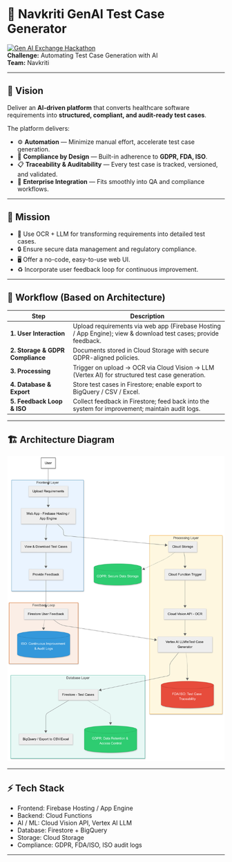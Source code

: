# 🚀 Navkriti GenAI Test Case Generator

[![Gen AI Exchange Hackathon](https://img.shields.io/badge/GenAI%20Exchange%20Hackathon-2025-blueviolet)](https://vision.hack2skill.com/event/genaiexchangehackathon)  
**Challenge:** Automating Test Case Generation with AI  
**Team:** Navkriti  

---

## 🌟 Vision  
Deliver an **AI-driven platform** that converts healthcare software requirements into **structured, compliant, and audit-ready test cases**.

The platform delivers:  
- ⚙️ **Automation** — Minimize manual effort, accelerate test case generation.  
- 🔐 **Compliance by Design** — Built-in adherence to **GDPR, FDA, ISO**.  
- 📋 **Traceability & Auditability** — Every test case is tracked, versioned, and validated.  
- 🏢 **Enterprise Integration** — Fits smoothly into QA and compliance workflows.

---

## 🎯 Mission  
- 🧠 Use OCR + LLM for transforming requirements into detailed test cases.  
- 🔒 Ensure secure data management and regulatory compliance.  
- 🖥 Offer a no-code, easy-to-use web UI.  
- ♻️ Incorporate user feedback loop for continuous improvement.

---

## 🔄 Workflow (Based on Architecture)  

| Step | Description |
|------|-------------|
| **1. User Interaction** | Upload requirements via web app (Firebase Hosting / App Engine); view & download test cases; provide feedback. |
| **2. Storage & GDPR Compliance** | Documents stored in Cloud Storage with secure GDPR-aligned policies. |
| **3. Processing** | Trigger on upload → OCR via Cloud Vision → LLM (Vertex AI) for structured test case generation. |
| **4. Database & Export** | Store test cases in Firestore; enable export to BigQuery / CSV / Excel. |
| **5. Feedback Loop & ISO** | Collect feedback in Firestore; feed back into the system for improvement; maintain audit logs. |

---

## 🏗 Architecture Diagram  
![Architecture](./assets/Archicture_Diagram.png)

---

## ⚡ Tech Stack  
- Frontend: Firebase Hosting / App Engine  
- Backend: Cloud Functions  
- AI / ML: Cloud Vision API, Vertex AI LLM  
- Database: Firestore + BigQuery  
- Storage: Cloud Storage  
- Compliance: GDPR, FDA/ISO, ISO audit logs

---

